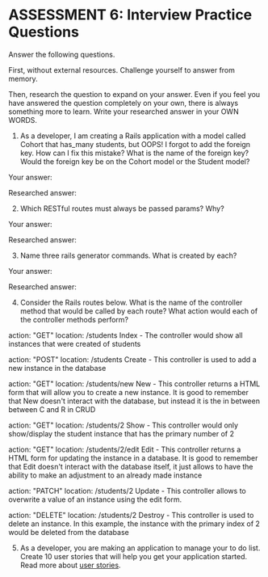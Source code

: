 # ASSESSMENT 6: Interview Practice Questions

Answer the following questions.

First, without external resources. Challenge yourself to answer from memory.

Then, research the question to expand on your answer. Even if you feel you have answered the question completely on your own, there is always something more to learn. Write your researched answer in your OWN WORDS.

1. As a developer, I am creating a Rails application with a model called Cohort that has_many students, but OOPS! I forgot to add the foreign key. How can I fix this mistake? What is the name of the foreign key? Would the foreign key be on the Cohort model or the Student model?

Your answer:

Researched answer:

2. Which RESTful routes must always be passed params? Why?

Your answer:

Researched answer:

3. Name three rails generator commands. What is created by each?

Your answer:

Researched answer:

4. Consider the Rails routes below. What is the name of the controller method that would be called by each route? What action would each of the controller methods perform?

action: "GET" location: /students
    Index - The controller would show all instances that were created of students 

action: "POST" location: /students
    Create - This controller is used to add a new instance in the database
    
action: "GET" location: /students/new
    New - This controller returns a HTML form that will allow you to create a new instance. It is good to remember that New doesn't interact with the database, but instead it is the in between between C and R in CRUD

action: "GET" location: /students/2
    Show - This controller would only show/display  the student instance that has the primary number of 2 

action: "GET" location: /students/2/edit
    Edit - This controller returns a HTML form for updating the instance in a database. It is good to remember that Edit doesn't interact with the database itself, it just allows to have the ability to make an adjustment to an already made instance

action: "PATCH" location: /students/2
    Update - This controller allows to overwrite a value of an instance using the edit form. 

action: "DELETE" location: /students/2
    Destroy - This controller is used to delete an  instance. In this example, the instance with the     primary index of 2 would be deleted from the    database 

5. As a developer, you are making an application to manage your to do list. Create 10 user stories that will help you get your application started. Read more about [user stories](https://www.atlassian.com/agile/project-management/user-stories).
